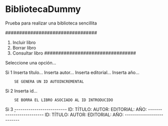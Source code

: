 # BibliotecaDummy
Prueba para realizar una biblioteca sencillita

#################################
1. Incluir libro
2. Borrar libro
3. Consultar libro
#################################

Seleccione una opción...




Si 1
    Inserta título...
    Inserta autor...
    Inserta editorial...
    Inserta año...

        SE GENERA UN ID AUTOINCREMENTAL

Si 2
    Inserta id...

        SE BORRA EL LIBRO ASOCIADO AL ID INTRODUCIDO

Si 3
    ̣̣̣̣--------------------------
    ID:
    TÍTULO:
    AUTOR:
    EDITORIAL:
    AÑO:
    --------------------------
    ID:
    TÍTULO:
    AUTOR:
    EDITORIAL:
    AÑO:
    --------------------------